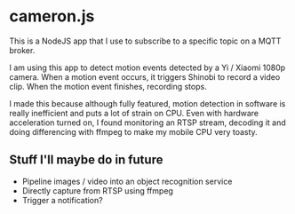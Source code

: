 # cameron.js

This is a NodeJS app that I use to subscribe to a specific topic on a MQTT broker.

I am using this app to detect motion events detected by a Yi / Xiaomi 1080p camera. When a motion event occurs, it triggers Shinobi to record a video clip. When the motion event finishes, recording stops.

I made this because although fully featured, motion detection in software is really inefficient and puts a lot of strain on CPU. Even with hardware acceleration turned on, I found monitoring an RTSP stream, decoding it and doing differencing with ffmpeg to make my mobile CPU very toasty.

## Stuff I'll maybe do in future
* Pipeline images / video into an object recognition service
* Directly capture from RTSP using ffmpeg
* Trigger a notification? 
